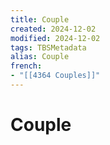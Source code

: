 ```yaml
---
title: Couple
created: 2024-12-02
modified: 2024-12-02
tags: TBSMetadata
alias: Couple
french:
- "[[4364 Couples]]"
---
```

# Couple
